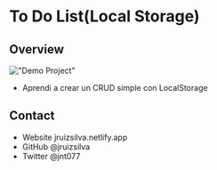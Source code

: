 # To Do List(Local Storage)

## Overview

!["Demo Project"](https://i.ibb.co/TBSK6cq/To-DO-List.png)

- Aprendi a crear un CRUD simple con LocalStorage

## Contact

- Website jruizsilva.netlify.app
- GitHub @jruizsilva
- Twitter @jnt077
